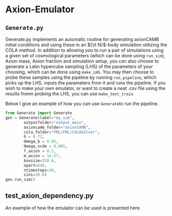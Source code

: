 # Axion-Emulator

## ```Generate.py```
Generate.py implements an automatic routine for generating axionCAMB initial conditions and using these in an ${\it N}$-body simulation utilizing the COLA method. In addition to allowing you to run a pair of simulations using a given set of cosmological parameters (which can be done using ```run_sim```), Axion mass, Axion fraction and simulation setup, you can also choose to generate a Latin hypercube sampling (LHS) of the parameters of your choosing, which can be done using ```make_LHS```. You may then choose to probe these samples using the pipeline by running ```run_pipeline```, which picks up the LHS, inputs the parameters from it and runs the pipeline. If you wish to make your own emulator, or want to create a neat .csv file using the results fromn probing the LHS, you can use ```make_test_train```.

Below I give an example of how you can use ```Generate```to run the pipeline. 

```python
from Generate import Generate
gen = Generate(label="my_sim",
        outputfolder="output_main",
        axioncamb_folder="axionCAMB",
        cola_folder="FML/FML/COLASolver",
        h = 0.72,
        Omega_b = 0.05,
        Omega_ncdm = 0.005,
        f_axion = 0.5,
        m_axion = 1e-27,
        boxsize=250.0,
        npart=640,
        ntimesteps=30,
        zini=30.0)
gen.run_sim()
```

## test_axion_dependency.py
An example of how the emulator can be used is presented here.
